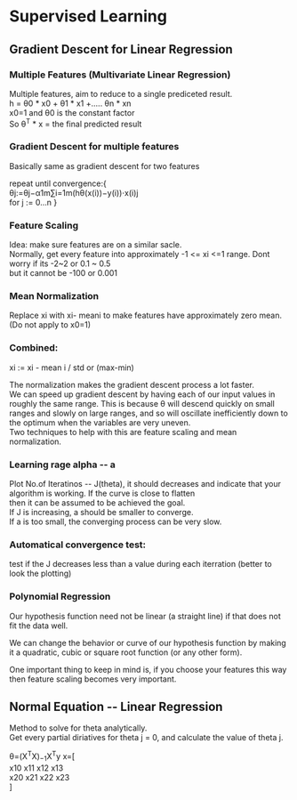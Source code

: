 # Supervised Learning

## Gradient Descent for Linear Regression

### Multiple Features (Multivariate Linear Regression)

Multiple features, aim to reduce to a single prediceted result.  
h = θ0 * x0 + θ1 * x1 +..... θn * xn  
x0=1 and θ0 is the constant factor  
So θ<sup>T</sup> * x = the final predicted result

### Gradient Descent for multiple features
Basically same as gradient descent for two features

repeat until convergence:{  
θj:=θj−α1m∑i=1m(hθ(x(i))−y(i))⋅x(i)j  
for j := 0...n
}

### Feature Scaling
Idea: make sure features are on a similar sacle.  
Normally, get every feature into approximately -1 <= xi <=1 range.
Dont worry if its -2~2 or 0.1 ~ 0.5  
but it cannot be -100 or 0.001

### Mean Normalization
Replace xi with xi- meani to make features have approximately zero mean.(Do not apply to x0=1)

### Combined:
xi := xi - mean i / std or (max-min)

The normalization makes the gradient descent process a lot faster.  
We can speed up gradient descent by having each of our input values in roughly the same range. This is because θ will descend quickly on small ranges and slowly on large ranges, and so will oscillate inefficiently down to the optimum when the variables are very uneven.   
Two techniques to help with this are feature scaling and mean normalization. 

### Learning rage alpha -- a
Plot No.of Iteratinos -- J(theta), it should decreases and indicate that your algorithm is working. If the curve is close to flatten  
then it can be assumed to be achieved the goal.   
If J is increasing, a should be smaller to converge.  
If a is too small, the converging process can be very slow.  
### Automatical convergence test:
 test if the J decreases less than a value during each iterration (better to look the plotting)

### Polynomial Regression

Our hypothesis function need not be linear (a straight line) if that does not fit the data well.

We can change the behavior or curve of our hypothesis function by making it a quadratic, cubic or square root function (or any other form).

One important thing to keep in mind is, if you choose your features this way then feature scaling becomes very important.

## Normal Equation -- Linear Regression
Method to solve for theta analytically.  
Get every partial diriatives for theta j = 0, and calculate the value of theta j.  

θ=(X<sup>T</sup>X)<sub>−1</sub>X<sup>T</sup>y
x=[  
x10 x11 x12 x13  
x20 x21 x22 x23  
]

